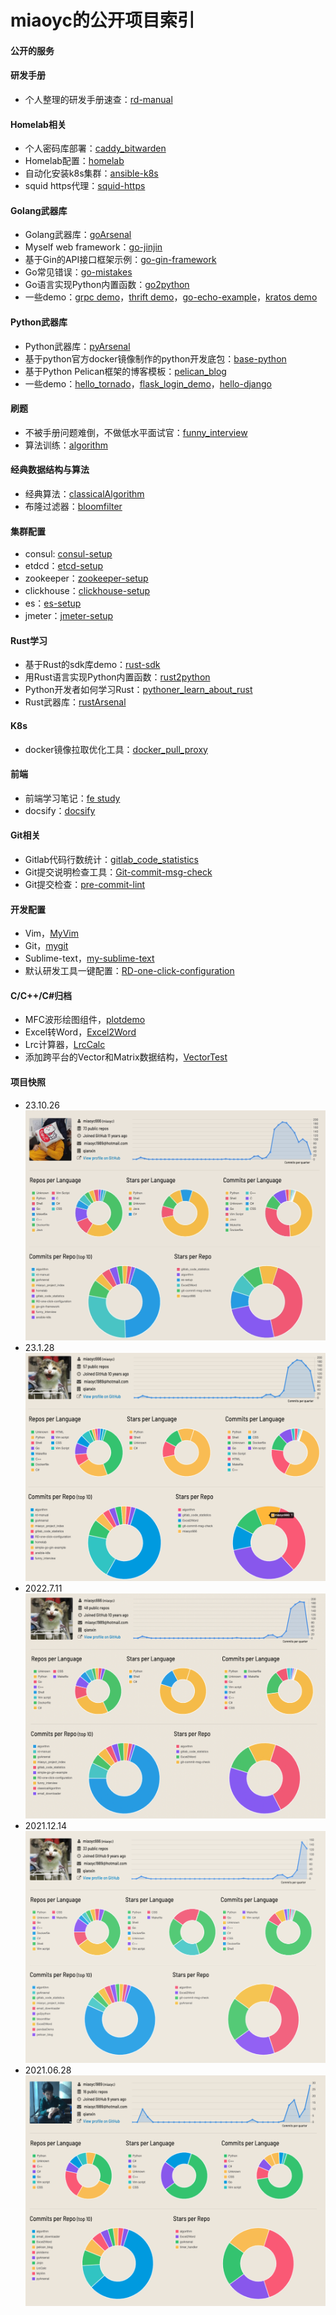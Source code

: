 # miaoyc的公开项目索引

#### 公开的服务


#### 研发手册
- 个人整理的研发手册速查：[rd-manual](https://github.com/miaoyc666/rd-manual)

#### Homelab相关
- 个人密码库部署：[caddy_bitwarden](https://github.com/miaoyc666/caddy_bitwarden)
- Homelab配置：[homelab](https://github.com/miaoyc666/homelab)
- 自动化安装k8s集群：[ansible-k8s](https://github.com/miaoyc666/ansible-k8s)
- squid https代理：[squid-https](https://github.com/miaoyc666/squid-https)
  
#### Golang武器库
- Golang武器库：[goArsenal](https://github.com/miaoyc666/goArsenal)
- Myself web framework：[go-jinjin](https://github.com/miaoyc666/go-jinjin)
- 基于Gin的API接口框架示例：[go-gin-framework](https://github.com/miaoyc666/go-gin-framework)
- Go常见错误：[go-mistakes](https://github.com/miaoyc666/go-mistakes)
- Go语言实现Python内置函数：[go2python](https://github.com/miaoyc666/go2python)
- 一些demo：[grpc demo](https://github.com/miaoyc666/grpc_demo)，[thrift demo](https://github.com/miaoyc666/thrift_demo)，[go-echo-example](https://github.com/miaoyc666/go-echo-example)，[kratos demo](https://github.com/miaoyc666/kratos-demo)

#### Python武器库
- Python武器库：[pyArsenal](https://github.com/miaoyc666/pyArsenal)
- 基于python官方docker镜像制作的python开发底包：[base-python](https://github.com/miaoyc666/base-python)
- 基于Python Pelican框架的博客模板：[pelican_blog](https://github.com/miaoyc666/pelican_blog)
- 一些demo：[hello_tornado](https://github.com/miaoyc666/hello_tornado)，[flask_login_demo](https://github.com/miaoyc666/flask_login_demo)，[hello-django](https://github.com/miaoyc666/hello-django)

#### 刷题
- 不被手册问题难倒，不做低水平面试官：[funny_interview](https://github.com/miaoyc666/funny_interview)
- 算法训练：[algorithm](https://github.com/miaoyc666/algorithm) 

#### 经典数据结构与算法
- 经典算法：[classicalAlgorithm](https://github.com/miaoyc666/classicalAlgorithm)
- 布隆过滤器：[bloomfilter](https://github.com/miaoyc666/bloomfilter)

#### 集群配置
- consul: [consul-setup](https://github.com/miaoyc666/consul-setup)
- etdcd：[etcd-setup](https://github.com/miaoyc666/etcd-setup)
- zookeeper：[zookeeper-setup](https://github.com/miaoyc666/zookeeper-setup)
- clickhouse：[clickhouse-setup](https://github.com/miaoyc666/clickhouse-setup)
- es：[es-setup](https://github.com/miaoyc666/es-setup)
- jmeter：[jmeter-setup](https://github.com/miaoyc666/jmeter-setup)

#### Rust学习
- 基于Rust的sdk库demo：[rust-sdk](https://github.com/miaoyc666/rust-sdk)
- 用Rust语言实现Python内置函数：[rust2python](https://github.com/miaoyc666/rust2python)
- Python开发者如何学习Rust：[pythoner_learn_about_rust](https://github.com/miaoyc666/pythoner_learn_about_rust)
- Rust武器库：[rustArsenal](https://github.com/miaoyc666/rustArsenal)

#### K8s
- docker镜像拉取优化工具：[docker_pull_proxy](pass)

#### 前端
- 前端学习笔记：[fe study](https://github.com/miaoyc666/fe-study)
- docsify：[docsify](https://github.com/miaoyc666/docsify-demo)

#### Git相关
- Gitlab代码行数统计：[gitlab_code_statistics](https://github.com/miaoyc666/gitlab_code_statistics)
- Git提交说明检查工具：[Git-commit-msg-check](https://github.com/miaoyc666/git-commit-msg-check)
- Git提交检查：[pre-commit-lint](https://github.com/miaoyc666/pre-commit-lint)

#### 开发配置
- Vim，[MyVim](https://github.com/miaoyc666/MyVim)
- Git，[mygit](https://github.com/miaoyc666/mygit)
- Sublime-text，[my-sublime-text](https://github.com/miaoyc666/my-sublime-text)
- 默认研发工具一键配置：[RD-one-click-configuration](https://github.com/miaoyc666/RD-one-click-configuration)

#### C/C++/C#归档
- MFC波形绘图组件，[plotdemo](https://github.com/miaoyc666/plotdemo)
- Excel转Word，[Excel2Word](https://github.com/miaoyc666/Excel2Word)
- Lrc计算器，[LrcCalc](https://github.com/miaoyc666/LrcCalc)
- 添加跨平台的Vector和Matrix数据结构，[VectorTest](https://github.com/miaoyc666/VectorTest/tree/master/VectorTest)

#### 项目快照
- 23.10.26
![23.10.26.png](./snapshot/23.10.26.png)
- 23.1.28
![23.1.28.png](./snapshot/23.1.28.png)
- 2022.7.11
![22.7.11.png](./snapshot/22.7.11.png)
- 2021.12.14
![21.12.14.png](./snapshot/21.12.14.png)
- 2021.06.28
![21.6.28.png](./snapshot/21.6.28.png)
